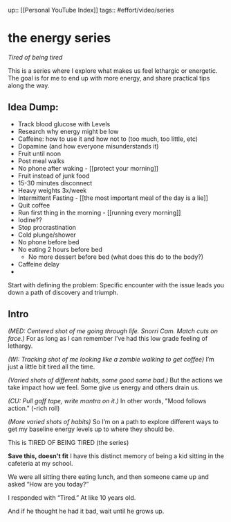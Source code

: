up:: [[Personal YouTube Index]]
tags:: #effort/video/series  

# the energy series
*Tired of being tired*



This is a series where I explore what makes us feel lethargic or energetic. The goal is for me to end up with more energy, and share practical tips along the way.

## Idea Dump:
- Track blood glucose with Levels
- Research why energy might be low
- Caffeine: how to use it and how not to (too much, too little, etc)
- Dopamine (and how everyone misunderstands it)
- Fruit until noon
- Post meal walks
- No phone after waking - [[protect your morning]]
- Fruit instead of junk food
- 15-30 minutes disconnect
- Heavy weights 3x/week
- Intermittent Fasting - [[the most important meal of the day is a lie]]
- Quit coffee
- Run first thing in the morning - [[running every morning]]
- Iodine??
- Stop procrastination
- Cold plunge/shower
- No phone before bed
- No eating 2 hours before bed
	- No more dessert before bed (what does this do to the body?)
- Caffeine delay
- 


Start with defining the problem: 
Specific encounter with the issue leads you down a path of discovery and triumph.




## Intro
*(MED: Centered shot of me going through life. Snorri Cam. Match cuts on face.)*
For as long as I can remember I’ve had this low grade feeling of lethargy. 

*(WI: Tracking shot of me looking like a zombie walking to get coffee)*
I’m just a little bit tired all the time.

*(Varied shots of different habits, some good some bad.)*
But the actions we take impact how we feel. Some give us energy and others drain us. 

*(CU: Pull gaff tape, write mantra on it.)*
In other words, "Mood follows action." (-rich roll)

*(More varied shots of habits)*
So I’m on a path to explore different ways to get my baseline energy levels up to where they should be.

This 
is TIRED OF BEING TIRED
(the series)




**Save this, doesn't fit**
I have this distinct memory of being a kid sitting in the cafeteria at my school. 

We were all sitting there eating lunch, and then someone came up and asked “How are you today?”

I responded with “Tired.” At like 10 years old. 

And if he thought he had it bad, wait until he grows up. 







